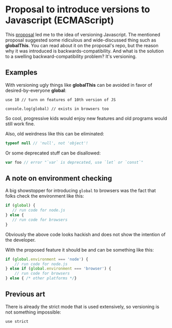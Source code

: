 # Proposal to introduce versions to Javascript (ECMAScript)

This [proposal](https://github.com/tc39/proposal-global) led me to the idea of versioning Javascript. The mentioned proposal suggested some ridiculous and wide-discussed thing such as **globalThis**. You can read about it on the proposal's repo, but the reason why it was introduced is backwards-compatibility. And what is the solution to a swelling backward-compatibility problem? It's versioning.

## Examples

With versioning ugly things like **globalThis** can be avoided in favor of desired-by-everyone **global**:

```
use 10 // turn on features of 10th version of JS

console.log(global) // exists in browsers too
```
So cool, progressive kids would enjoy new features and old programs would still work fine.

Also, old weirdness like this can be eliminated:

```js
typeof null // 'null', not 'object'!
```

Or some deprecated stuff can be disallowed:
```js
var foo // error "`var` is deprecated, use `let` or `const`"
```

## A note on environment checking

A big showstopper for introducing `global` to browsers was the fact that folks 
check the environment like this:

```js
if (global) {
   // run code for node.js
} else {
   // run code for browsers
}

```

Obviously the above code looks hackish and does not show the intention of the developer.

With the proposed feature it should be and can be something like this:

```js
if (global.environment === 'node') {
    // run code for node.js
} else if (global.environment === 'browser') {
    // run code for browsers
} else { /* other platforms */}
```

## Previous art

There is already the strict mode that is used extensively, so versioning is not something impossible:

```
use strict
```

